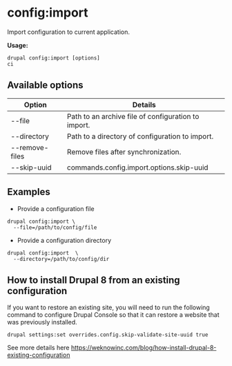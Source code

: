 # config:import
Import configuration to current application.

**Usage:**
```
drupal config:import [options]
ci
```

## Available options
Option | Details
-------|-------------
--file | Path to an archive file of configuration to import.
--directory | Path to a directory of configuration to import.
--remove-files | Remove files after synchronization.
--skip-uuid | commands.config.import.options.skip-uuid

## Examples
* Provide a configuration file
```
drupal config:import \
  --file=/path/to/config/file
```
* Provide a configuration directory
```
drupal config:import  \
  --directory=/path/to/config/dir
```

## How to install Drupal 8 from an existing configuration
If you want to restore an existing site, you will need to run
the following command to configure Drupal Console so that it can
restore a website that was previously installed.

```
drupal settings:set overrides.config.skip-validate-site-uuid true
```

See more details here https://weknowinc.com/blog/how-install-drupal-8-existing-configuration
